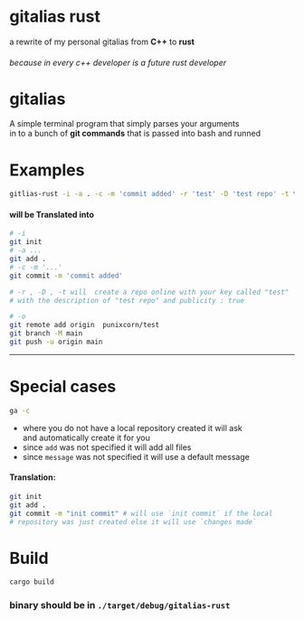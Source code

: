# gitalias rust

a rewrite of my personal gitalias from **C++** to **rust**

###### because in every c++ developer is a future rust developer

# gitalias

A simple terminal program that simply parses your arguments\
in to a bunch of **git commands** that is passed into bash and runned

# Examples

```bash
gitlias-rust -i -a . -c -m 'commit added' -r 'test' -D 'test repo' -t true -o punixcorn/test
```

#### will be Translated into

```bash
# -i 
git init 
# -a ...
git add . 
# -c -m '...'
git commit -m 'commit added'

# -r , -D , -t will  create a repo online with your key called "test" 
# with the description of "test repo" and publicity : true

# -o 
git remote add origin  punixcorn/test 
git branch -M main 
git push -u origin main
```

---

# Special cases

```sh
ga -c
```

- where you do not have a local repository created it will ask\
  and automatically create it for you
- since `add` was not specified it will add all files
- since `message` was not specified it will use a default message

#### Translation:

```sh
git init 
git add .
git commit -m "init commit" # will use `init commit` if the local
# repository was just created else it will use `changes made`
```

# Build

```bash
cargo build
```

### binary should be in `./target/debug/gitalias-rust`
